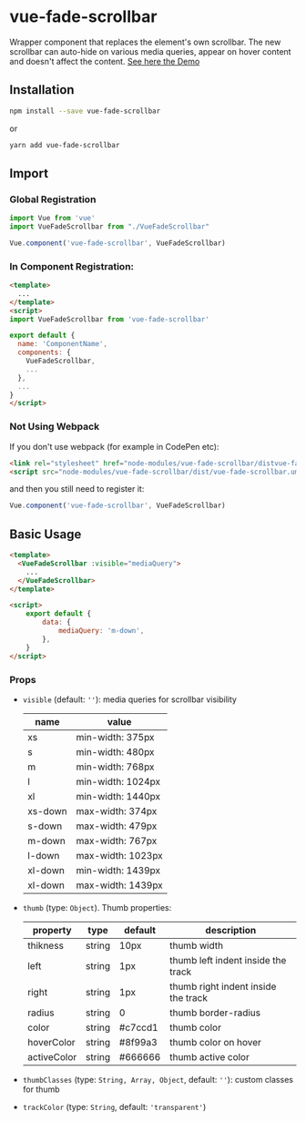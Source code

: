 # vue-fade-scrollbar
Wrapper component that replaces the element's own scrollbar. The new scrollbar can auto-hide on various media queries, appear on hover content and doesn't affect the content.
[See here the Demo](https://alijaya.github.io/vue-fake-scroll/)

## Installation

```bash
npm install --save vue-fade-scrollbar
```

or

```bash
yarn add vue-fade-scrollbar
```
## Import

### Global Registration

```javascript
import Vue from 'vue'
import VueFadeScrollbar from "./VueFadeScrollbar"

Vue.component('vue-fade-scrollbar', VueFadeScrollbar)
```

### In Component Registration:

```html
<template>
  ...
</template>
<script>
import VueFadeScrollbar from 'vue-fade-scrollbar'

export default {
  name: 'ComponentName',
  components: {
    VueFadeScrollbar,
    ...
  },
  ...
}
</script>
```

### Not Using Webpack

If you don't use webpack (for example in CodePen etc):

```html
<link rel="stylesheet" href="node-modules/vue-fade-scrollbar/distvue-fade-scrollbar.css" />
<script src="node-modules/vue-fade-scrollbar/dist/vue-fade-scrollbar.umd.js"></script>
```

and then you still need to register it:

```javascript
Vue.component('vue-fade-scrollbar', VueFadeScrollbar)
```

## Basic Usage

```html
<template>
  <VueFadeScrollbar :visible="mediaQuery">
    ...
  </VueFadeScrollbar>
</template>

<script>
    export default {
        data: {
            mediaQuery: 'm-down',
        },
    }
</script>
```
### Props

- `visible` (default: `''`): media queries for scrollbar visibility

    | name       | value                      |
    | ---------- | -------------------------- |
    | xs         | min-width: 375px           | 
    | s          | min-width: 480px           | 
    | m          | min-width: 768px           | 
    | l          | min-width: 1024px          | 
    | xl         | min-width: 1440px          | 
    | xs-down    | max-width: 374px           | 
    | s-down     | max-width: 479px           | 
    | m-down     | max-width: 767px           | 
    | l-down     | max-width: 1023px          | 
    | xl-down    | min-width: 1439px          | 
    | xl-down    | max-width: 1439px          |

- `thumb` (type: `Object`). Thumb properties:

  | property    | type      | default   | description                         | 
  | ----------- | --------- | --------- | ----------------------------------- |
  | thikness    | string    | 10px      | thumb width                         |
  | left        | string    | 1px       | thumb left indent inside the track  |
  | right       | string    | 1px       | thumb right indent inside the track |
  | radius      | string    | 0         | thumb border-radius                 |
  | color       | string    | #c7ccd1   | thumb color                         |
  | hoverColor  | string    | #8f99a3   | thumb color on hover                |
  | activeColor | string    | #666666   | thumb active color                  |

- `thumbClasses` (type: `String, Array, Object`, default: `''`): custom classes for thumb
- `trackColor` (type: `String`, default: `'transparent'`)